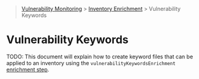 > [Vulnerability Monitoring](../inventory-enrichment-overview.md) > [Inventory Enrichment](inventory-enrichment.md) >
> Vulnerability Keywords

# Vulnerability Keywords

TODO: This document will explain how to create keyword files that can be applied to an inventory using the
`vulnerabilityKeywordsEnrichment` [enrichment step](steps.md).
